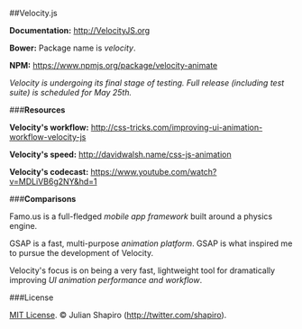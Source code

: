 ##Velocity.js

**Documentation:** http://VelocityJS.org

**Bower:**
Package name is *velocity*.

**NPM:**
https://www.npmjs.org/package/velocity-animate

*Velocity is undergoing its final stage of testing. Full release (including test suite) is scheduled for May 25th.*

###**Resources**

**Velocity's workflow:** http://css-tricks.com/improving-ui-animation-workflow-velocity-js

**Velocity's speed:** http://davidwalsh.name/css-js-animation

**Velocity's codecast:** https://www.youtube.com/watch?v=MDLiVB6g2NY&hd=1

###**Comparisons**

Famo.us is a full-fledged *mobile app framework* built around a physics engine.

GSAP is a fast, multi-purpose *animation platform*. GSAP is what inspired me to pursue the development of Velocity.

Velocity's focus is on being a very fast, lightweight tool for dramatically improving *UI animation performance and workflow*.

###License

[MIT License](LICENSE). © Julian Shapiro (http://twitter.com/shapiro).
